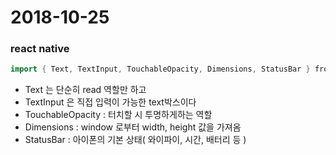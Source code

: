 # 2018-10-25



### react native

```cpp
import { Text, TextInput, TouchableOpacity, Dimensions, StatusBar } from 'react-native'
```

- Text 는 단순히 read 역할만 하고
- TextInput 은 직접 입력이 가능한 text박스이다
- TouchableOpacity : 터치할 시 투명하게하는 역할
- Dimensions : window 로부터 width, height 값을 가져옴
- StatusBar : 아이폰의 기본 상태( 와이파이, 시간, 배터리 등 )
